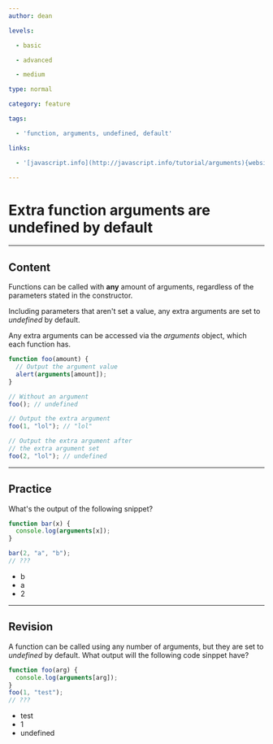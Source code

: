 ```yaml
---
author: dean

levels:

  - basic

  - advanced

  - medium

type: normal

category: feature

tags:

  - 'function, arguments, undefined, default'

links:

  - '[javascript.info](http://javascript.info/tutorial/arguments){website}'

---
```


# Extra function arguments are undefined by default

---

## Content

Functions can be called with **any** amount of arguments, regardless of the parameters stated in the constructor.

Including parameters that aren't set a value, any extra arguments are set to _undefined_ by default.

Any extra arguments can be accessed via the _arguments_ object, which each function has.

```javascript
function foo(amount) {
  // Output the argument value
  alert(arguments[amount]);
}

// Without an argument
foo(); // undefined

// Output the extra argument
foo(1, "lol"); // "lol"

// Output the extra argument after
// the extra argument set
foo(2, "lol"); // undefined
```

---

## Practice

What's the output of the following snippet?

```javascript
function bar(x) {
  console.log(arguments[x]);
}

bar(2, "a", "b");
// ???
```

- b
- a
- 2

---

## Revision

A function can be called using any number of arguments, but they are set to _undefined_ by default. What output will the following code sinppet have?

```javascript
function foo(arg) {
  console.log(arguments[arg]);
}
foo(1, "test");
// ???
```

- test
- 1
- undefined
